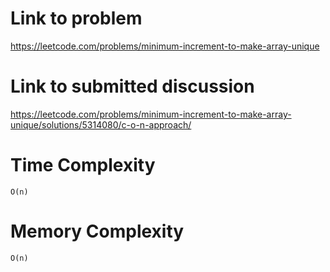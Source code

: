 # Link to problem
https://leetcode.com/problems/minimum-increment-to-make-array-unique

# Link to submitted discussion
https://leetcode.com/problems/minimum-increment-to-make-array-unique/solutions/5314080/c-o-n-approach/

# Time Complexity
`O(n)`

# Memory Complexity
`O(n)`
